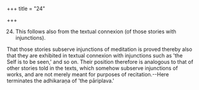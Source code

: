 +++
title = "24"

+++


24. This follows also from the textual connexion (of those stories with injunctions).

That those stories subserve injunctions of meditation is proved thereby also that they are exhibited in textual connexion with injunctions such as 'the Self is to be seen,' and so on. Their position therefore is analogous to that of other stories told in the texts, which somehow subserve injunctions of works, and are not merely meant for purposes of recitation.--Here terminates the adhikaraṇa of 'the pāriplava.'


